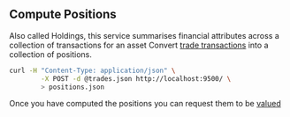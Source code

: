 ## Compute Positions

Also called Holdings, this service summarises financial attributes across a collection of transactions for an asset
Convert [trade transactions](../svc-google-docs/README.md) into a collection of positions.

```bash
curl -H "Content-Type: application/json" \
        -X POST -d @trades.json http://localhost:9500/ \
        > positions.json    

```

Once you have computed the positions you can request them to be [valued](../svc-data/README.md)

